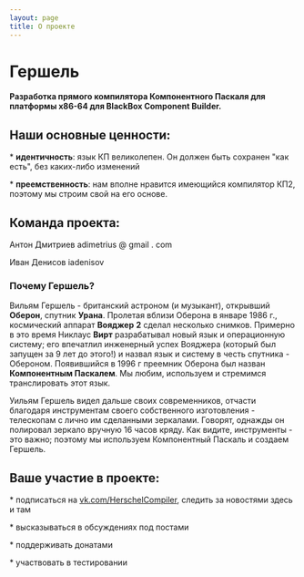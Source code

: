```yaml
---
layout: page
title: О проекте
---
```

# **Гершель**

**Разработка прямого компилятора  Компонентного Паскаля для платформы x86\-64 для BlackBox Component Builder\.**



## Наши основные ценности:

\* **идентичность**: язык КП великолепен\. Он должен быть сохранен "как есть", без каких\-либо изменений

\* **преемственность**: нам вполне нравится имеющийся компилятор КП2, поэтому мы строим свой на его основе\.



## Команда проекта:

Антон Дмитриев	adimetrius @ gmail \. com

Иван Денисов	iadenisov 



### Почему Гершель?

Вильям Гершель \- британский астроном \(и музыкант\), открывший **Оберон**, спутник **Урана**\. Пролетая вблизи Оберона в январе 1986 г\., космический аппарат **Вояджер** **2** сделал несколько снимков\. Примерно в это время Никлаус **Вирт** разрабатывал новый язык и операционную систему; его впечатлил инженерный успех Вояджера \(который был запущен за 9 лет до этого\!\) и назвал язык и систему в честь спутника \- Обероном\. Появившийся в 1996 г преемник Оберона был назван **Компонентным Паскалем**\. Мы любим, используем и стремимся транслировать этот язык\.

Уильям Гершель видел дальше своих современников, отчасти благодаря инструментам своего собственного изготовления \- телескопам с лично им сделанными зеркалами\. Говорят, однажды он полировал зеркало вручную 16 часов кряду\. Как видите, инструменты \- это важно; поэтому мы используем Компонентный Паскаль и создаем Гершель\.



## Ваше участие в проекте:

\* подписаться на [vk\.com/HerschelCompiler](https://vk.com/HerschelCompiler), следить за новостями здесь и там

\* высказываться в обсуждениях под постами

\* поддерживать донатами

\* участвовать в тестировании

